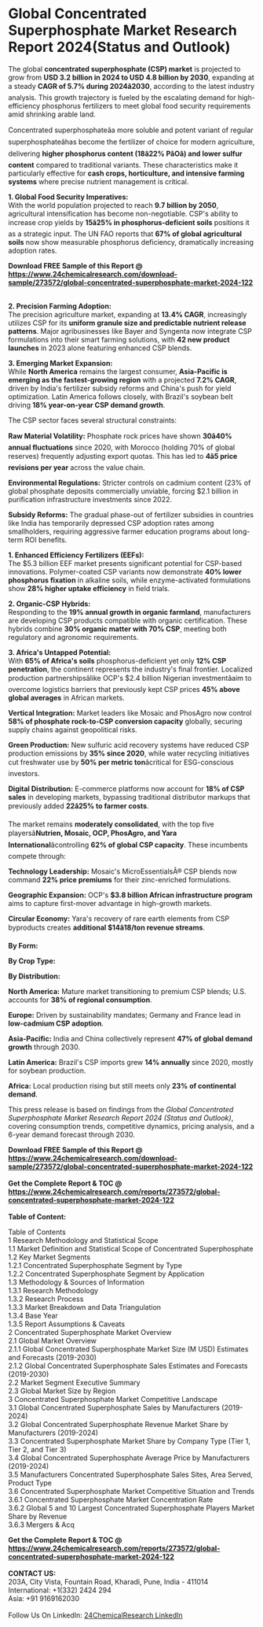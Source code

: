<h1>Global Concentrated Superphosphate Market Research Report 2024(Status and Outlook)</h1><p>The global <strong>concentrated superphosphate (CSP) market</strong> is projected to grow from <strong>USD 3.2 billion in 2024 to USD 4.8 billion by 2030</strong>, expanding at a steady <strong>CAGR of 5.7% during 2024â2030</strong>, according to the latest industry analysis. This growth trajectory is fueled by the escalating demand for high-efficiency phosphorus fertilizers to meet global food security requirements amid shrinking arable land.</p><p>Concentrated superphosphateâa more soluble and potent variant of regular superphosphateâhas become the fertilizer of choice for modern agriculture, delivering <strong>higher phosphorus content (18â22% PâOâ) and lower sulfur content</strong> compared to traditional variants. These characteristics make it particularly effective for <strong>cash crops, horticulture, and intensive farming systems</strong> where precise nutrient management is critical.</p><p><strong>1. Global Food Security Imperatives:</strong><br>
With the world population projected to reach <strong>9.7 billion by 2050</strong>, agricultural intensification has become non-negotiable. CSP's ability to increase crop yields by <strong>15â25% in phosphorus-deficient soils</strong> positions it as a strategic input. The UN FAO reports that <strong>67% of global agricultural soils</strong> now show measurable phosphorus deficiency, dramatically increasing adoption rates.</p><div><b>Download FREE Sample of this Report @ 
            <a href="https://www.24chemicalresearch.com/download-sample/273572/global-concentrated-superphosphate-market-2024-122">
            https://www.24chemicalresearch.com/download-sample/273572/global-concentrated-superphosphate-market-2024-122</a></b></div><br><p><strong>2. Precision Farming Adoption:</strong><br>
The precision agriculture market, expanding at <strong>13.4% CAGR</strong>, increasingly utilizes CSP for its <strong>uniform granule size and predictable nutrient release patterns</strong>. Major agribusinesses like Bayer and Syngenta now integrate CSP formulations into their smart farming solutions, with <strong>42 new product launches</strong> in 2023 alone featuring enhanced CSP blends.</p><p><strong>3. Emerging Market Expansion:</strong><br>
While <strong>North America</strong> remains the largest consumer, <strong>Asia-Pacific is emerging as the fastest-growing region</strong> with a projected <strong>7.2% CAGR</strong>, driven by India's fertilizer subsidy reforms and China's push for yield optimization. Latin America follows closely, with Brazil's soybean belt driving <strong>18% year-on-year CSP demand growth</strong>.</p><p>The CSP sector faces several structural constraints:</p><p><strong>Raw Material Volatility:</strong> Phosphate rock prices have shown <strong>30â40% annual fluctuations</strong> since 2020, with Morocco (holding 70% of global reserves) frequently adjusting export quotas. This has led to <strong>4â5 price revisions per year</strong> across the value chain.</p><p><strong>Environmental Regulations:</strong> Stricter controls on cadmium content (23% of global phosphate deposits commercially unviable, forcing $2.1 billion in purification infrastructure investments since 2022.</p><p><strong>Subsidy Reforms:</strong> The gradual phase-out of fertilizer subsidies in countries like India has temporarily depressed CSP adoption rates among smallholders, requiring aggressive farmer education programs about long-term ROI benefits.</p><p><strong>1. Enhanced Efficiency Fertilizers (EEFs):</strong><br>
The $5.3 billion EEF market presents significant potential for CSP-based innovations. Polymer-coated CSP variants now demonstrate <strong>40% lower phosphorus fixation</strong> in alkaline soils, while enzyme-activated formulations show <strong>28% higher uptake efficiency</strong> in field trials.</p><p><strong>2. Organic-CSP Hybrids:</strong><br>
Responding to the <strong>19% annual growth in organic farmland</strong>, manufacturers are developing CSP products compatible with organic certification. These hybrids combine <strong>30% organic matter with 70% CSP</strong>, meeting both regulatory and agronomic requirements.</p><p><strong>3. Africa's Untapped Potential:</strong><br>
With <strong>65% of Africa's soils</strong> phosphorus-deficient yet only <strong>12% CSP penetration</strong>, the continent represents the industry's final frontier. Localized production partnershipsâlike OCP's $2.4 billion Nigerian investmentâaim to overcome logistics barriers that previously kept CSP prices <strong>45% above global averages</strong> in African markets.</p><p><strong>Vertical Integration:</strong> Market leaders like Mosaic and PhosAgro now control <strong>58% of phosphate rock-to-CSP conversion capacity</strong> globally, securing supply chains against geopolitical risks.</p><p><strong>Green Production:</strong> New sulfuric acid recovery systems have reduced CSP production emissions by <strong>35% since 2020</strong>, while water recycling initiatives cut freshwater use by <strong>50% per metric ton</strong>âcritical for ESG-conscious investors.</p><p><strong>Digital Distribution:</strong> E-commerce platforms now account for <strong>18% of CSP sales</strong> in developing markets, bypassing traditional distributor markups that previously added <strong>22â25% to farmer costs</strong>.</p><p>The market remains <strong>moderately consolidated</strong>, with the top five playersâ<strong>Nutrien, Mosaic, OCP, PhosAgro, and Yara International</strong>âcontrolling <strong>62% of global CSP capacity</strong>. These incumbents compete through:</p><p><strong>Technology Leadership:</strong> Mosaic's MicroEssentialsÂ® CSP blends now command <strong>22% price premiums</strong> for their zinc-enriched formulations.</p><p><strong>Geographic Expansion:</strong> OCP's <strong>$3.8 billion African infrastructure program</strong> aims to capture first-mover advantage in high-growth markets.</p><p><strong>Circular Economy:</strong> Yara's recovery of rare earth elements from CSP byproducts creates <strong>additional $14â18/ton revenue streams</strong>.</p><p><strong>By Form:</strong></p><p><strong>By Crop Type:</strong></p><p><strong>By Distribution:</strong></p><p><strong>North America:</strong> Mature market transitioning to premium CSP blends; U.S. accounts for <strong>38% of regional consumption</strong>.</p><p><strong>Europe:</strong> Driven by sustainability mandates; Germany and France lead in <strong>low-cadmium CSP adoption</strong>.</p><p><strong>Asia-Pacific:</strong> India and China collectively represent <strong>47% of global demand growth</strong> through 2030.</p><p><strong>Latin America:</strong> Brazil's CSP imports grew <strong>14% annually</strong> since 2020, mostly for soybean production.</p><p><strong>Africa:</strong> Local production rising but still meets only <strong>23% of continental demand</strong>.</p><p>This press release is based on findings from the <em>Global Concentrated Superphosphate Market Research Report 2024 (Status and Outlook)</em>, covering consumption trends, competitive dynamics, pricing analysis, and a 6-year demand forecast through 2030.</p><div><b>Download FREE Sample of this Report @ 
            <a href="https://www.24chemicalresearch.com/download-sample/273572/global-concentrated-superphosphate-market-2024-122">
            https://www.24chemicalresearch.com/download-sample/273572/global-concentrated-superphosphate-market-2024-122</a></b></div><br><div><b>Get the Complete Report & TOC @ 
            <a href="https://www.24chemicalresearch.com/reports/273572/global-concentrated-superphosphate-market-2024-122">
            https://www.24chemicalresearch.com/reports/273572/global-concentrated-superphosphate-market-2024-122</a></b></div><br>
            <b>Table of Content:</b><p>Table of Contents<br />
1 Research Methodology and Statistical Scope<br />
1.1 Market Definition and Statistical Scope of Concentrated Superphosphate<br />
1.2 Key Market Segments<br />
1.2.1 Concentrated Superphosphate Segment by Type<br />
1.2.2 Concentrated Superphosphate Segment by Application<br />
1.3 Methodology & Sources of Information<br />
1.3.1 Research Methodology<br />
1.3.2 Research Process<br />
1.3.3 Market Breakdown and Data Triangulation<br />
1.3.4 Base Year<br />
1.3.5 Report Assumptions & Caveats<br />
2 Concentrated Superphosphate Market Overview<br />
2.1 Global Market Overview<br />
2.1.1 Global Concentrated Superphosphate Market Size (M USD) Estimates and Forecasts (2019-2030)<br />
2.1.2 Global Concentrated Superphosphate Sales Estimates and Forecasts (2019-2030)<br />
2.2 Market Segment Executive Summary<br />
2.3 Global Market Size by Region<br />
3 Concentrated Superphosphate Market Competitive Landscape<br />
3.1 Global Concentrated Superphosphate Sales by Manufacturers (2019-2024)<br />
3.2 Global Concentrated Superphosphate Revenue Market Share by Manufacturers (2019-2024)<br />
3.3 Concentrated Superphosphate Market Share by Company Type (Tier 1, Tier 2, and Tier 3)<br />
3.4 Global Concentrated Superphosphate Average Price by Manufacturers (2019-2024)<br />
3.5 Manufacturers Concentrated Superphosphate Sales Sites, Area Served, Product Type<br />
3.6 Concentrated Superphosphate Market Competitive Situation and Trends<br />
3.6.1 Concentrated Superphosphate Market Concentration Rate<br />
3.6.2 Global 5 and 10 Largest Concentrated Superphosphate Players Market Share by Revenue<br />
3.6.3 Mergers & Acq</p><div><b>Get the Complete Report & TOC @ 
            <a href="https://www.24chemicalresearch.com/reports/273572/global-concentrated-superphosphate-market-2024-122">
            https://www.24chemicalresearch.com/reports/273572/global-concentrated-superphosphate-market-2024-122</a></b></div><br><b>CONTACT US:</b><br>
            203A, City Vista, Fountain Road, Kharadi, Pune, India - 411014<br>
            International: +1(332) 2424 294<br>
            Asia: +91 9169162030 <br><br>
            Follow Us On LinkedIn: <a href="https://www.linkedin.com/company/24chemicalresearch/">24ChemicalResearch LinkedIn</a>